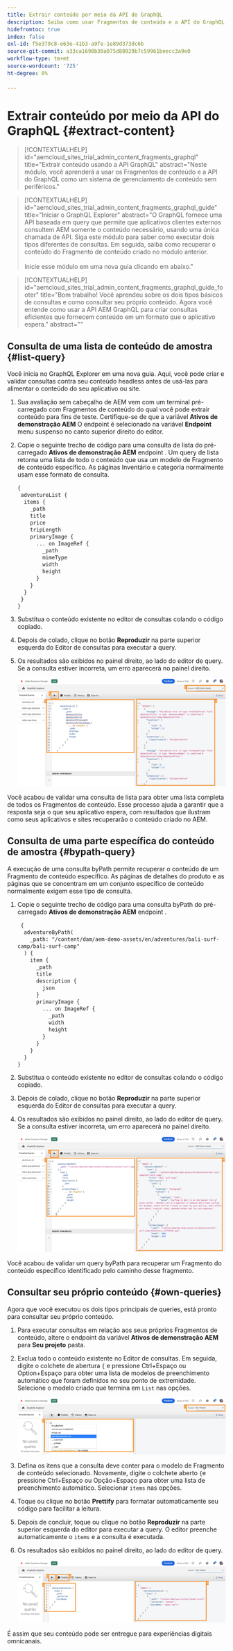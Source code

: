 ```yaml
---
title: Extrair conteúdo por meio da API do GraphQL
description: Saiba como usar Fragmentos de conteúdo e a API do GraphQL como um sistema de gerenciamento de conteúdo sem periféricos.
hidefromtoc: true
index: false
exl-id: f5e379c8-e63e-41b3-a9fe-1e89d373dc6b
source-git-commit: a33ca1698b30a075d80929b7c59961beecc3a9e0
workflow-type: tm+mt
source-wordcount: '725'
ht-degree: 0%

---
```



# Extrair conteúdo por meio da API do GraphQL {#extract-content}

>[!CONTEXTUALHELP]
>id="aemcloud_sites_trial_admin_content_fragments_graphql"
>title="Extrair conteúdo usando a API GraphQL"
>abstract="Neste módulo, você aprenderá a usar os Fragmentos de conteúdo e a API do GraphQL como um sistema de gerenciamento de conteúdo sem periféricos."

>[!CONTEXTUALHELP]
>id="aemcloud_sites_trial_admin_content_fragments_graphql_guide"
>title="Iniciar o GraphQL Explorer"
>abstract="O GraphQL fornece uma API baseada em query que permite que aplicativos clientes externos consultem AEM somente o conteúdo necessário, usando uma única chamada de API. Siga este módulo para saber como executar dois tipos diferentes de consultas. Em seguida, saiba como recuperar o conteúdo do Fragmento de conteúdo criado no módulo anterior.<br><br>Inicie esse módulo em uma nova guia clicando em abaixo."

>[!CONTEXTUALHELP]
>id="aemcloud_sites_trial_admin_content_fragments_graphql_guide_footer"
>title="Bom trabalho! Você aprendeu sobre os dois tipos básicos de consultas e como consultar seu próprio conteúdo. Agora você entende como usar a API AEM GraphQL para criar consultas eficientes que fornecem conteúdo em um formato que o aplicativo espera."
>abstract=""

## Consulta de uma lista de conteúdo de amostra {#list-query}

Você inicia no GraphQL Explorer em uma nova guia. Aqui, você pode criar e validar consultas contra seu conteúdo headless antes de usá-las para alimentar o conteúdo do seu aplicativo ou site.

1. Sua avaliação sem cabeçalho de AEM vem com um terminal pré-carregado com Fragmentos de conteúdo do qual você pode extrair conteúdo para fins de teste. Certifique-se de que a variável **Ativos de demonstração AEM** O endpoint é selecionado na variável **Endpoint** menu suspenso no canto superior direito do editor.

1. Copie o seguinte trecho de código para uma consulta de lista do pré-carregado **Ativos de demonstração AEM** endpoint . Um query de lista retorna uma lista de todo o conteúdo que usa um modelo de Fragmento de conteúdo específico. As páginas Inventário e categoria normalmente usam esse formato de consulta.

   ```text
   {
    adventureList {
     items {
       _path
       title
       price
       tripLength
       primaryImage {
         ... on ImageRef {
           _path
           mimeType
           width
           height
         }
       }
     }
    }
   }
   ```

1. Substitua o conteúdo existente no editor de consultas colando o código copiado.

1. Depois de colado, clique no botão **Reproduzir** na parte superior esquerda do Editor de consultas para executar a query.

1. Os resultados são exibidos no painel direito, ao lado do editor de query. Se a consulta estiver incorreta, um erro aparecerá no painel direito.

   ![Listar consulta](assets/do-not-localize/list-query-1-3-4-5.png)

Você acabou de validar uma consulta de lista para obter uma lista completa de todos os Fragmentos de conteúdo. Esse processo ajuda a garantir que a resposta seja o que seu aplicativo espera, com resultados que ilustram como seus aplicativos e sites recuperarão o conteúdo criado no AEM.

## Consulta de uma parte específica do conteúdo de amostra {#bypath-query}

A execução de uma consulta byPath permite recuperar o conteúdo de um Fragmento de conteúdo específico. As páginas de detalhes do produto e as páginas que se concentram em um conjunto específico de conteúdo normalmente exigem esse tipo de consulta.

1. Copie o seguinte trecho de código para uma consulta byPath do pré-carregado **Ativos de demonstração AEM** endpoint .

   ```text
    {
     adventureByPath(
       _path: "/content/dam/aem-demo-assets/en/adventures/bali-surf-camp/bali-surf-camp"
     ) {
       item {
         _path
         title
         description {
           json
         }
         primaryImage {
           ... on ImageRef {
             _path
             width
             height
           }
         }
       }
     }
   }
   ```

1. Substitua o conteúdo existente no editor de consultas colando o código copiado.

1. Depois de colado, clique no botão **Reproduzir** na parte superior esquerda do Editor de consultas para executar a query.

1. Os resultados são exibidos no painel direito, ao lado do editor de query. Se a consulta estiver incorreta, um erro aparecerá no painel direito.

   ![Resultados da consulta porPath](assets/do-not-localize/bypath-query-2-3-4.png)

Você acabou de validar um query byPath para recuperar um Fragmento do conteúdo específico identificado pelo caminho desse fragmento.

## Consultar seu próprio conteúdo {#own-queries}

Agora que você executou os dois tipos principais de queries, está pronto para consultar seu próprio conteúdo.

1. Para executar consultas em relação aos seus próprios Fragmentos de conteúdo, altere o endpoint da variável **Ativos de demonstração AEM** para **Seu projeto** pasta.

1. Exclua todo o conteúdo existente no Editor de consultas. Em seguida, digite o colchete de abertura `{` e pressione Ctrl+Espaço ou Option+Espaço para obter uma lista de modelos de preenchimento automático que foram definidos no seu ponto de extremidade. Selecione o modelo criado que termina em `List` nas opções.

   ![Iniciar consulta personalizada](assets/do-not-localize/custom-query-1-2.png)

1. Defina os itens que a consulta deve conter para o modelo de Fragmento de conteúdo selecionado. Novamente, digite o colchete aberto `{`e pressione Ctrl+Espaço ou Opção+Espaço para obter uma lista de preenchimento automático. Selecionar `items` nas opções.

1. Toque ou clique no botão **Prettify** para formatar automaticamente seu código para facilitar a leitura.

1. Depois de concluir, toque ou clique no botão **Reproduzir** na parte superior esquerda do editor para executar a query. O editor preenche automaticamente o `items` e a consulta é executada.

1. Os resultados são exibidos no painel direito, ao lado do editor de query.

   ![Executar consulta personalizada](assets/do-not-localize/custom-query-3-4-5-6.png)

É assim que seu conteúdo pode ser entregue para experiências digitais omnicanais.

